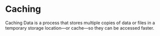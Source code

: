 # Caching

Caching Data is a process that stores multiple copies of data or files in a temporary storage location—or cache—so they can be accessed faster.
